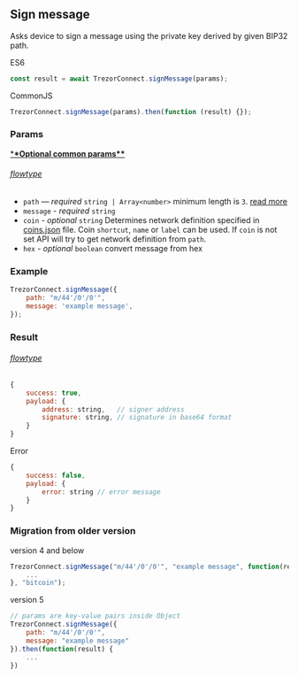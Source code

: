 ## Sign message

Asks device to sign a message using the private key derived by given BIP32 path.

ES6

```javascript
const result = await TrezorConnect.signMessage(params);
```

CommonJS

```javascript
TrezorConnect.signMessage(params).then(function (result) {});
```

### Params

[\***\*Optional common params\*\***](commonParams.md)

###### [flowtype](../../src/js/types/params.js#L131-L135)

-   `path` — _required_ `string | Array<number>` minimum length is `3`. [read more](path.md)
-   `message` - _required_ `string`
-   `coin` - _optional_ `string` Determines network definition specified in [coins.json](../../src/data/coins.json) file. Coin `shortcut`, `name` or `label` can be used. If `coin` is not set API will try to get network definition from `path`.
-   `hex` - _optional_ `boolean` convert message from hex

### Example

```javascript
TrezorConnect.signMessage({
    path: "m/44'/0'/0'",
    message: 'example message',
});
```

### Result

###### [flowtype](../../src/js/types/response.js#L113-L116)

```javascript
{
    success: true,
    payload: {
        address: string,   // signer address
        signature: string, // signature in base64 format
    }
}
```

Error

```javascript
{
    success: false,
    payload: {
        error: string // error message
    }
}
```

### Migration from older version

version 4 and below

```javascript
TrezorConnect.signMessage("m/44'/0'/0'", "example message", function(result) {
    ...
}, "bitcoin");
```

version 5

```javascript
// params are key-value pairs inside Object
TrezorConnect.signMessage({
    path: "m/44'/0'/0'",
    message: "example message"
}).then(function(result) {
    ...
})
```
